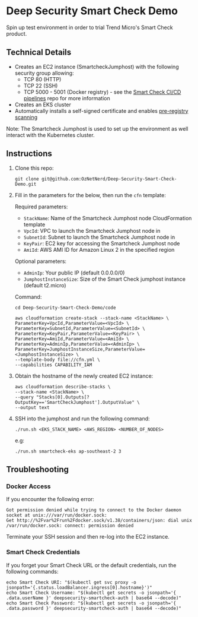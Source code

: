 # Deep Security Smart Check Demo

Spin up test environment in order to trial Trend Micro's Smart Check product.

## Technical Details 

* Creates an EC2 instance (SmartcheckJumphost) with the following security group allowing:
    * TCP 80 (HTTP)
    * TCP 22 (SSH) 
    * TCP 5000 - 5001 (Docker registry) - see the [Smart Check CI/CD pipelines](https://github.com/OzNetNerd/Deep-Security-Smart-Check-Pipeline-GitLab) repo for more information
* Creates an EKS cluster
* Automatically installs a self-signed certificate and enables [pre-registry scanning](https://github.com/deep-security/smartcheck-helm/wiki/Configure-pre-registry-scanning)

Note: The Smartcheck Jumphost is used to set up the environment as well interact with the Kubernetes cluster.

## Instructions
1. Clone this repo:

	```
	git clone git@github.com:OzNetNerd/Deep-Security-Smart-Check-Demo.git
	```

2. Fill in the parameters for the below, then run the `cfn` template:

    Required parameters:
      * `StackName`: Name of the Smartcheck Jumphost node CloudFormation template
	  * `VpcId`: VPC to launch the Smartcheck Jumphost node in
	  * `SubnetId`: Subnet to launch the Smartcheck Jumphost node in
	  * `KeyPair`: EC2 key for accessing the Smartcheck Jumphost node
	  * `AmiId`: AWS AMI ID for Amazon Linux 2 in the specified region

    Optional parameters:
	  * `AdminIp`: Your public IP (default 0.0.0.0/0)
	  * `JumphostInstanceSize`: Size of the Smart Check jumphost instance (default t2.micro)
	 
    Command:

	```
	cd Deep-Security-Smart-Check-Demo/code
	
	aws cloudformation create-stack --stack-name <StackName> \
	ParameterKey=VpcId,ParameterValue=<VpcId> \
	ParameterKey=SubnetId,ParameterValue=<SubnetId> \
	ParameterKey=KeyPair,ParameterValue=<KeyPair> \
	ParameterKey=AmiId,ParameterValue=<AmiId> \
	ParameterKey=AdminIp,ParameterValue=<AdminIp> \
	ParameterKey=JumphostInstanceSize,ParameterValue=<JumphostInstanceSize> \
	--template-body file://cfn.yml \
	--capabilities CAPABILITY_IAM
	```
3. Obtain the hostname of the newly created EC2 instance:

    ```
    aws cloudformation describe-stacks \
    --stack-name <StackName> \
    --query "Stacks[0].Outputs[?OutputKey=='SmartCheckJumphost'].OutputValue" \
    --output text
    ```
4. SSH into the jumphost and run the following command:

    ```
    ./run.sh <EKS_STACK_NAME> <AWS_REGION> <NUMBER_OF_NODES>
    ```
    
    e.g:

    ```
    ./run.sh smartcheck-eks ap-southeast-2 3
    ``` 

## Troubleshooting
### Docker Access

If you encounter the following error:

```
Got permission denied while trying to connect to the Docker daemon socket at unix:///var/run/docker.sock: 
Get http://%2Fvar%2Frun%2Fdocker.sock/v1.38/containers/json: dial unix /var/run/docker.sock: connect: permission denied
```

Terminate your SSH session and then re-log into the EC2 instance.

### Smart Check Credentials

If you forget your Smart Check URL or the default credentials, run the following commands:

```
echo Smart Check URI: "$(kubectl get svc proxy -o jsonpath='{.status.loadBalancer.ingress[0].hostname}')"
echo Smart Check Username: "$(kubectl get secrets -o jsonpath='{ .data.userName }' deepsecurity-smartcheck-auth | base64 --decode)"
echo Smart Check Password: "$(kubectl get secrets -o jsonpath='{ .data.password }' deepsecurity-smartcheck-auth | base64 --decode)"
```